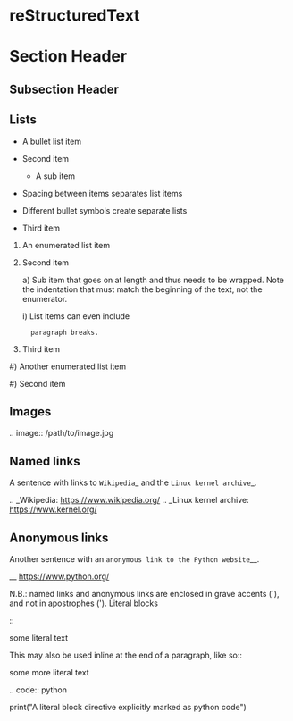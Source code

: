 reStructuredText
================

Section Header
==============

Subsection Header
-----------------

Lists
-----

- A bullet list item
- Second item

  - A sub item

- Spacing between items separates list items

* Different bullet symbols create separate lists

- Third item

1) An enumerated list item

2) Second item

   a) Sub item that goes on at length and thus needs
      to be wrapped. Note the indentation that must
      match the beginning of the text, not the 
      enumerator.

      i) List items can even include

         paragraph breaks.

3) Third item

#) Another enumerated list item

#) Second item

Images
------

.. image:: /path/to/image.jpg

Named links
-----------

A sentence with links to `Wikipedia`_ and the `Linux kernel archive`_.

.. _Wikipedia: https://www.wikipedia.org/
.. _Linux kernel archive: https://www.kernel.org/

Anonymous links
---------------

Another sentence with an `anonymous link to the Python website`__.

__ https://www.python.org/

N.B.: named links and anonymous links are enclosed in grave accents (`), and not in apostrophes (').
Literal blocks

::

  some literal text

This may also be used inline at the end of a paragraph, like so::

  some more literal text

.. code:: python

   print("A literal block directive explicitly marked as python code")
